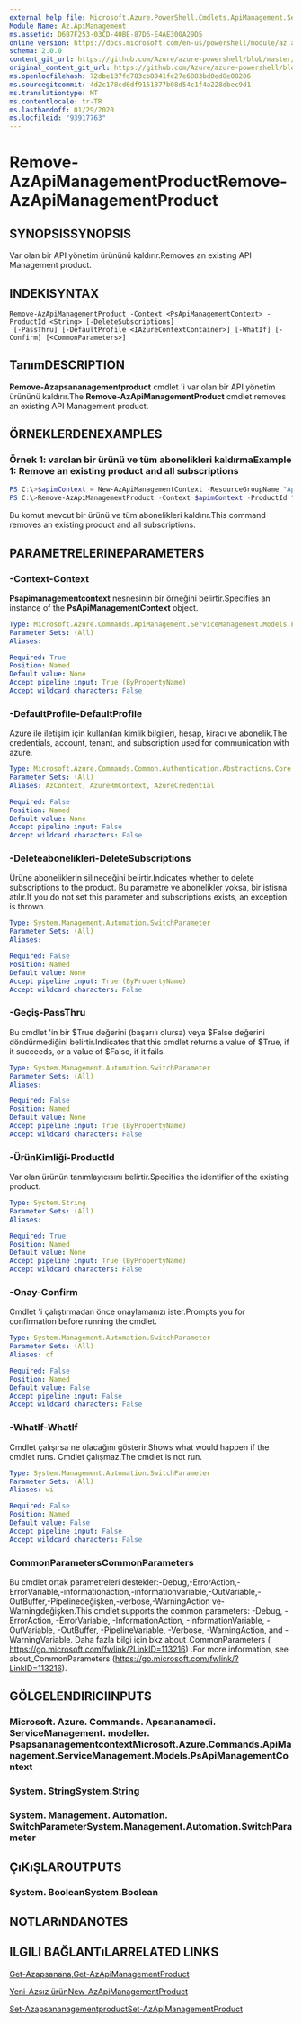 ```yaml
---
external help file: Microsoft.Azure.PowerShell.Cmdlets.ApiManagement.ServiceManagement.dll-Help.xml
Module Name: Az.ApiManagement
ms.assetid: D6B7F253-03CD-40BE-87D6-E4AE300A29D5
online version: https://docs.microsoft.com/en-us/powershell/module/az.apimanagement/remove-azapimanagementproduct
schema: 2.0.0
content_git_url: https://github.com/Azure/azure-powershell/blob/master/src/ApiManagement/ApiManagement/help/Remove-AzApiManagementProduct.md
original_content_git_url: https://github.com/Azure/azure-powershell/blob/master/src/ApiManagement/ApiManagement/help/Remove-AzApiManagementProduct.md
ms.openlocfilehash: 72dbe137fd783cb8941fe27e6883bd0ed8e08206
ms.sourcegitcommit: 4d2c178cd6df9151877b08d54c1f4a228dbec9d1
ms.translationtype: MT
ms.contentlocale: tr-TR
ms.lasthandoff: 01/29/2020
ms.locfileid: "93917763"
---
```

# <span data-ttu-id="2cab2-101">Remove-AzApiManagementProduct</span><span class="sxs-lookup"><span data-stu-id="2cab2-101">Remove-AzApiManagementProduct</span></span>

## <span data-ttu-id="2cab2-102">SYNOPSIS</span><span class="sxs-lookup"><span data-stu-id="2cab2-102">SYNOPSIS</span></span>
<span data-ttu-id="2cab2-103">Var olan bir API yönetim ürününü kaldırır.</span><span class="sxs-lookup"><span data-stu-id="2cab2-103">Removes an existing API Management product.</span></span>

## <span data-ttu-id="2cab2-104">INDEKI</span><span class="sxs-lookup"><span data-stu-id="2cab2-104">SYNTAX</span></span>

```
Remove-AzApiManagementProduct -Context <PsApiManagementContext> -ProductId <String> [-DeleteSubscriptions]
 [-PassThru] [-DefaultProfile <IAzureContextContainer>] [-WhatIf] [-Confirm] [<CommonParameters>]
```

## <span data-ttu-id="2cab2-105">Tanım</span><span class="sxs-lookup"><span data-stu-id="2cab2-105">DESCRIPTION</span></span>
<span data-ttu-id="2cab2-106">**Remove-Azapsananagementproduct** cmdlet 'i var olan bir API yönetim ürününü kaldırır.</span><span class="sxs-lookup"><span data-stu-id="2cab2-106">The **Remove-AzApiManagementProduct** cmdlet removes an existing API Management product.</span></span>

## <span data-ttu-id="2cab2-107">ÖRNEKLERDEN</span><span class="sxs-lookup"><span data-stu-id="2cab2-107">EXAMPLES</span></span>

### <span data-ttu-id="2cab2-108">Örnek 1: varolan bir ürünü ve tüm abonelikleri kaldırma</span><span class="sxs-lookup"><span data-stu-id="2cab2-108">Example 1: Remove an existing product and all subscriptions</span></span>
```powershell
PS C:\>$apimContext = New-AzApiManagementContext -ResourceGroupName "Api-Default-WestUS" -ServiceName "contoso"
PS C:\>Remove-AzApiManagementProduct -Context $apimContext -ProductId "0123456789" -DeleteSubscriptions
```

<span data-ttu-id="2cab2-109">Bu komut mevcut bir ürünü ve tüm abonelikleri kaldırır.</span><span class="sxs-lookup"><span data-stu-id="2cab2-109">This command removes an existing product and all subscriptions.</span></span>

## <span data-ttu-id="2cab2-110">PARAMETRELERINE</span><span class="sxs-lookup"><span data-stu-id="2cab2-110">PARAMETERS</span></span>

### <span data-ttu-id="2cab2-111">-Context</span><span class="sxs-lookup"><span data-stu-id="2cab2-111">-Context</span></span>
<span data-ttu-id="2cab2-112">**Psapimanagementcontext** nesnesinin bir örneğini belirtir.</span><span class="sxs-lookup"><span data-stu-id="2cab2-112">Specifies an instance of the **PsApiManagementContext** object.</span></span>

```yaml
Type: Microsoft.Azure.Commands.ApiManagement.ServiceManagement.Models.PsApiManagementContext
Parameter Sets: (All)
Aliases:

Required: True
Position: Named
Default value: None
Accept pipeline input: True (ByPropertyName)
Accept wildcard characters: False
```

### <span data-ttu-id="2cab2-113">-DefaultProfile</span><span class="sxs-lookup"><span data-stu-id="2cab2-113">-DefaultProfile</span></span>
<span data-ttu-id="2cab2-114">Azure ile iletişim için kullanılan kimlik bilgileri, hesap, kiracı ve abonelik.</span><span class="sxs-lookup"><span data-stu-id="2cab2-114">The credentials, account, tenant, and subscription used for communication with azure.</span></span>

```yaml
Type: Microsoft.Azure.Commands.Common.Authentication.Abstractions.Core.IAzureContextContainer
Parameter Sets: (All)
Aliases: AzContext, AzureRmContext, AzureCredential

Required: False
Position: Named
Default value: None
Accept pipeline input: False
Accept wildcard characters: False
```

### <span data-ttu-id="2cab2-115">-Deleteabonelikleri</span><span class="sxs-lookup"><span data-stu-id="2cab2-115">-DeleteSubscriptions</span></span>
<span data-ttu-id="2cab2-116">Ürüne aboneliklerin silineceğini belirtir.</span><span class="sxs-lookup"><span data-stu-id="2cab2-116">Indicates whether to delete subscriptions to the product.</span></span>
<span data-ttu-id="2cab2-117">Bu parametre ve abonelikler yoksa, bir istisna atılır.</span><span class="sxs-lookup"><span data-stu-id="2cab2-117">If you do not set this parameter and subscriptions exists, an exception is thrown.</span></span>

```yaml
Type: System.Management.Automation.SwitchParameter
Parameter Sets: (All)
Aliases:

Required: False
Position: Named
Default value: None
Accept pipeline input: True (ByPropertyName)
Accept wildcard characters: False
```

### <span data-ttu-id="2cab2-118">-Geçiş</span><span class="sxs-lookup"><span data-stu-id="2cab2-118">-PassThru</span></span>
<span data-ttu-id="2cab2-119">Bu cmdlet 'in bir $True değerini (başarılı olursa) veya $False değerini döndürmediğini belirtir.</span><span class="sxs-lookup"><span data-stu-id="2cab2-119">Indicates that this cmdlet returns a value of $True, if it succeeds, or a value of $False, if it fails.</span></span>

```yaml
Type: System.Management.Automation.SwitchParameter
Parameter Sets: (All)
Aliases:

Required: False
Position: Named
Default value: None
Accept pipeline input: True (ByPropertyName)
Accept wildcard characters: False
```

### <span data-ttu-id="2cab2-120">-ÜrünKimliği</span><span class="sxs-lookup"><span data-stu-id="2cab2-120">-ProductId</span></span>
<span data-ttu-id="2cab2-121">Var olan ürünün tanımlayıcısını belirtir.</span><span class="sxs-lookup"><span data-stu-id="2cab2-121">Specifies the identifier of the existing product.</span></span>

```yaml
Type: System.String
Parameter Sets: (All)
Aliases:

Required: True
Position: Named
Default value: None
Accept pipeline input: True (ByPropertyName)
Accept wildcard characters: False
```

### <span data-ttu-id="2cab2-122">-Onay</span><span class="sxs-lookup"><span data-stu-id="2cab2-122">-Confirm</span></span>
<span data-ttu-id="2cab2-123">Cmdlet 'i çalıştırmadan önce onaylamanızı ister.</span><span class="sxs-lookup"><span data-stu-id="2cab2-123">Prompts you for confirmation before running the cmdlet.</span></span>

```yaml
Type: System.Management.Automation.SwitchParameter
Parameter Sets: (All)
Aliases: cf

Required: False
Position: Named
Default value: False
Accept pipeline input: False
Accept wildcard characters: False
```

### <span data-ttu-id="2cab2-124">-WhatIf</span><span class="sxs-lookup"><span data-stu-id="2cab2-124">-WhatIf</span></span>
<span data-ttu-id="2cab2-125">Cmdlet çalışırsa ne olacağını gösterir.</span><span class="sxs-lookup"><span data-stu-id="2cab2-125">Shows what would happen if the cmdlet runs.</span></span>
<span data-ttu-id="2cab2-126">Cmdlet çalışmaz.</span><span class="sxs-lookup"><span data-stu-id="2cab2-126">The cmdlet is not run.</span></span>

```yaml
Type: System.Management.Automation.SwitchParameter
Parameter Sets: (All)
Aliases: wi

Required: False
Position: Named
Default value: False
Accept pipeline input: False
Accept wildcard characters: False
```

### <span data-ttu-id="2cab2-127">CommonParameters</span><span class="sxs-lookup"><span data-stu-id="2cab2-127">CommonParameters</span></span>
<span data-ttu-id="2cab2-128">Bu cmdlet ortak parametreleri destekler:-Debug,-ErrorAction,-ErrorVariable,-ınformationaction,-ınformationvariable,-OutVariable,-OutBuffer,-Pipelinedeğişken,-verbose,-WarningAction ve-Warningdeğişken.</span><span class="sxs-lookup"><span data-stu-id="2cab2-128">This cmdlet supports the common parameters: -Debug, -ErrorAction, -ErrorVariable, -InformationAction, -InformationVariable, -OutVariable, -OutBuffer, -PipelineVariable, -Verbose, -WarningAction, and -WarningVariable.</span></span> <span data-ttu-id="2cab2-129">Daha fazla bilgi için bkz about_CommonParameters ( https://go.microsoft.com/fwlink/?LinkID=113216) .</span><span class="sxs-lookup"><span data-stu-id="2cab2-129">For more information, see about_CommonParameters (https://go.microsoft.com/fwlink/?LinkID=113216).</span></span>

## <span data-ttu-id="2cab2-130">GÖLGELENDIRICI</span><span class="sxs-lookup"><span data-stu-id="2cab2-130">INPUTS</span></span>

### <span data-ttu-id="2cab2-131">Microsoft. Azure. Commands. Apsananamedi. ServiceManagement. modeller. Psapsananagementcontext</span><span class="sxs-lookup"><span data-stu-id="2cab2-131">Microsoft.Azure.Commands.ApiManagement.ServiceManagement.Models.PsApiManagementContext</span></span>

### <span data-ttu-id="2cab2-132">System. String</span><span class="sxs-lookup"><span data-stu-id="2cab2-132">System.String</span></span>

### <span data-ttu-id="2cab2-133">System. Management. Automation. SwitchParameter</span><span class="sxs-lookup"><span data-stu-id="2cab2-133">System.Management.Automation.SwitchParameter</span></span>

## <span data-ttu-id="2cab2-134">ÇıKıŞLAR</span><span class="sxs-lookup"><span data-stu-id="2cab2-134">OUTPUTS</span></span>

### <span data-ttu-id="2cab2-135">System. Boolean</span><span class="sxs-lookup"><span data-stu-id="2cab2-135">System.Boolean</span></span>

## <span data-ttu-id="2cab2-136">NOTLARıNDA</span><span class="sxs-lookup"><span data-stu-id="2cab2-136">NOTES</span></span>

## <span data-ttu-id="2cab2-137">ILGILI BAĞLANTıLAR</span><span class="sxs-lookup"><span data-stu-id="2cab2-137">RELATED LINKS</span></span>

[<span data-ttu-id="2cab2-138">Get-Azapsanana,</span><span class="sxs-lookup"><span data-stu-id="2cab2-138">Get-AzApiManagementProduct</span></span>](./Get-AzApiManagementProduct.md)

[<span data-ttu-id="2cab2-139">Yeni-Azsız ürün</span><span class="sxs-lookup"><span data-stu-id="2cab2-139">New-AzApiManagementProduct</span></span>](./New-AzApiManagementProduct.md)

[<span data-ttu-id="2cab2-140">Set-Azapsananagementproduct</span><span class="sxs-lookup"><span data-stu-id="2cab2-140">Set-AzApiManagementProduct</span></span>](./Set-AzApiManagementProduct.md)


